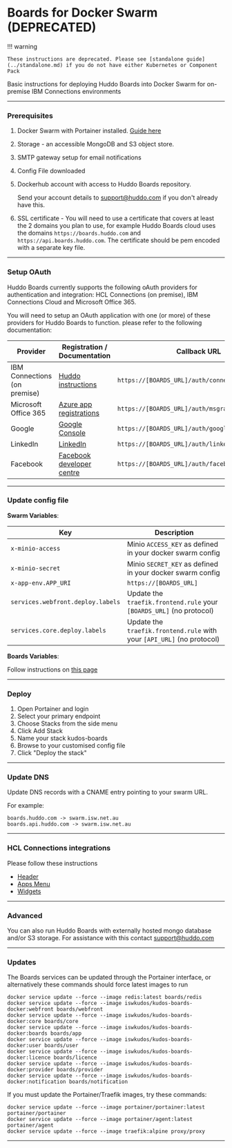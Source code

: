 # Boards for Docker Swarm (DEPRECATED)

!!! warning

    These instructions are deprecated. Please see [standalone guide](../standalone.md) if you do not have either Kubernetes or Component Pack

Basic instructions for deploying Huddo Boards into Docker Swarm for on-premise IBM Connections environments

---

### Prerequisites

1. Docker Swarm with Portainer installed. [Guide here](prerequisites.md)
1. Storage - an accessible MongoDB and S3 object store.
1. SMTP gateway setup for email notifications
1. Config File downloaded
1. Dockerhub account with access to Huddo Boards repository.

    Send your account details to [support@huddo.com](mailto:support@huddo.com) if you don't already have this.

1. SSL certificate - You will need to use a certificate that covers at least the 2 domains you plan to use, for example Huddo Boards cloud uses the domains `https://boards.huddo.com` and `https://api.boards.huddo.com`. The certificate should be pem encoded with a separate key file.

---

### Setup OAuth

Huddo Boards currently supports the following oAuth providers for authentication and integration: HCL Connections (on premise), IBM Connections Cloud and Microsoft Office 365.

You will need to setup an OAuth application with one (or more) of these providers for Huddo Boards to function. please refer to the following documentation:

| Provider                     | Registration / Documentation                                                                                  | Callback URL                                     |
| ---------------------------- | ------------------------------------------------------------------------------------------------------------- | ------------------------------------------------ |
| IBM Connections (on premise) | [Huddo instructions](../connections/auth-on-prem.md)                                                          | `https://[BOARDS_URL]/auth/connections/callback` |
| Microsoft Office 365         | [Azure app registrations](https://portal.azure.com/#blade/Microsoft_AAD_RegisteredApps/ApplicationsListBlade) | `https://[BOARDS_URL]/auth/msgraph/callback`     |
| Google                       | [Google Console](https://console.developers.google.com/apis/credentials)                                      | `https://[BOARDS_URL]/auth/google/callback`      |
| LinkedIn                     | [LinkedIn](https://www.linkedin.com/developers/apps)                                                          | `https://[BOARDS_URL]/auth/linkedin/callback`    |
| Facebook                     | [Facebook developer centre](https://developers.facebook.com/apps/2087069981334024/fb-login/settings/)         | `https://[BOARDS_URL]/auth/facebook/callback`    |

---

### Update config file

**Swarm Variables**:

| Key                               | Description                                                            |
| --------------------------------- | ---------------------------------------------------------------------- |
| `x-minio-access`                  | Minio `ACCESS_KEY` as defined in your docker swarm config              |
| `x-minio-secret`                  | Minio `SECRET_KEY` as defined in your docker swarm config              |
| `x-app-env.APP_URI`               | `https://[BOARDS_URL]`                                                 |
| `services.webfront.deploy.labels` | Update the `traefik.frontend.rule` your `[BOARDS_URL]` (no protocol)   |
| `services.core.deploy.labels`     | Update the `traefik.frontend.rule` with your `[API_URL]` (no protocol) |

**Boards Variables**:

Follow instructions on [this page](../env/common.md)

---

### Deploy

1. Open Portainer and login
1. Select your primary endpoint
1. Choose Stacks from the side menu
1. Click Add Stack
1. Name your stack kudos-boards
1. Browse to your customised config file
1. Click "Deploy the stack"

---

### Update DNS

Update DNS records with a CNAME entry pointing to your swarm URL.

For example:

    boards.huddo.com -> swarm.isw.net.au
    boards.api.huddo.com -> swarm.isw.net.au

---

### HCL Connections integrations

Please follow these instructions

-   [Header](../connections/header-on-prem.md)
-   [Apps Menu](../connections/apps-menu-on-prem.md)
-   [Widgets](../connections/widgets-on-prem.md)

---

### Advanced

You can also run Huddo Boards with externally hosted mongo database and/or S3 storage.
For assistance with this contact [support@huddo.com](mailto:support@huddo.com)

---

### Updates

The Boards services can be updated through the Portainer interface, or alternatively these commands should force latest images to run

```
docker service update --force --image redis:latest boards/redis
docker service update --force --image iswkudos/kudos-boards-docker:webfront boards/webfront
docker service update --force --image iswkudos/kudos-boards-docker:core boards/core
docker service update --force --image iswkudos/kudos-boards-docker:boards boards/app
docker service update --force --image iswkudos/kudos-boards-docker:user boards/user
docker service update --force --image iswkudos/kudos-boards-docker:licence boards/licence
docker service update --force --image iswkudos/kudos-boards-docker:provider boards/provider
docker service update --force --image iswkudos/kudos-boards-docker:notification boards/notification
```

If you must update the Portainer/Traefik images, try these commands:

```
docker service update --force --image portainer/portainer:latest portainer/portainer
docker service update --force --image portainer/agent:latest portainer/agent
docker service update --force --image traefik:alpine proxy/proxy
```

---
